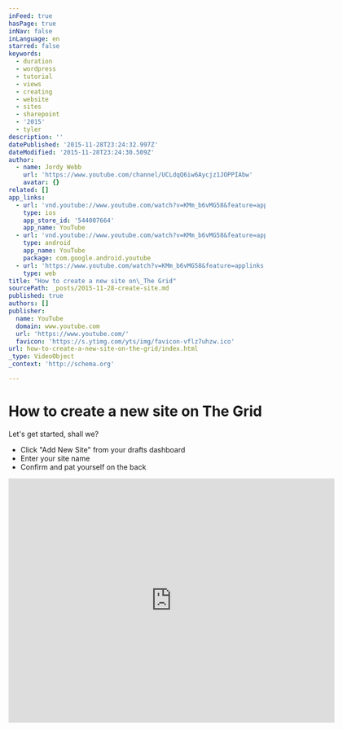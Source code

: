 ```yaml
---
inFeed: true
hasPage: true
inNav: false
inLanguage: en
starred: false
keywords:
  - duration
  - wordpress
  - tutorial
  - views
  - creating
  - website
  - sites
  - sharepoint
  - '2015'
  - tyler
description: ''
datePublished: '2015-11-28T23:24:32.997Z'
dateModified: '2015-11-28T23:24:30.509Z'
author:
  - name: Jordy Webb
    url: 'https://www.youtube.com/channel/UCLdqQ6iw6Aycjz1JOPPIAbw'
    avatar: {}
related: []
app_links:
  - url: 'vnd.youtube://www.youtube.com/watch?v=KMm_b6vMG58&feature=applinks'
    type: ios
    app_store_id: '544007664'
    app_name: YouTube
  - url: 'vnd.youtube://www.youtube.com/watch?v=KMm_b6vMG58&feature=applinks'
    type: android
    app_name: YouTube
    package: com.google.android.youtube
  - url: 'https://www.youtube.com/watch?v=KMm_b6vMG58&feature=applinks'
    type: web
title: "How to create a new site on\_The Grid"
sourcePath: _posts/2015-11-28-create-site.md
published: true
authors: []
publisher:
  name: YouTube
  domain: www.youtube.com
  url: 'https://www.youtube.com/'
  favicon: 'https://s.ytimg.com/yts/img/favicon-vflz7uhzw.ico'
url: how-to-create-a-new-site-on-the-grid/index.html
_type: VideoObject
_context: 'http://schema.org'

---
```

# How to create a new site on The Grid

Let's get started, shall we? 

* Click "Add New Site" from your drafts dashboard
* Enter your site name
* Confirm and pat yourself on the back

<iframe src="https://cdn.embedly.com/widgets/media.html?url=https%3A%2F%2Fwww.youtube.com%2Fwatch%3Fv%3DKMm_b6vMG58%26feature%3Dyoutu.be&amp;src=https%3A%2F%2Fwww.youtube.com%2Fembed%2FKMm_b6vMG58%3Ffeature%3Doembed&amp;type=text%2Fhtml&amp;key=b7d04c9b404c499eba89ee7072e1c4f7&amp;schema=youtube" width="640" height="480" scrolling="no" frameborder="0" allowfullscreen="allowfullscreen" style=""></iframe>